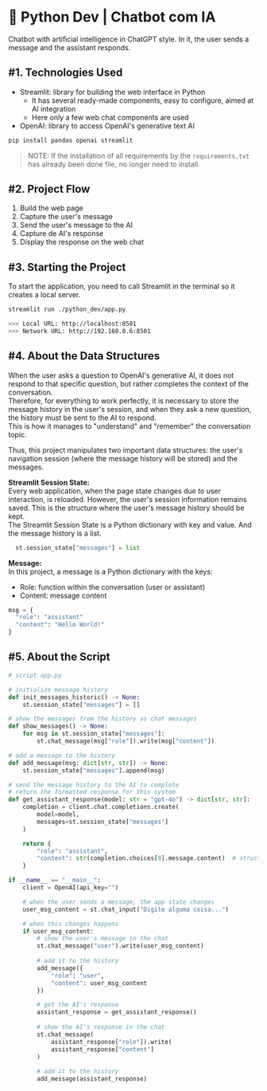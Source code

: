 # 🤖 Python Dev | Chatbot com IA

Chatbot with artificial intelligence in ChatGPT style. In it, the user sends a
message and the assistant responds.

## #1. Technologies Used

* Streamlit: library for building the web interface in Python
  * It has several ready-made components, easy to configure, aimed at AI
    integration
  * Here only a few web chat components are used
* OpenAI: library to access OpenAI's generative text AI

```bash
pip install pandas openai streamlit
```

> NOTE: If the installation of all requirements by the ` requirements.txt ` has
> already been done file, no longer need to install.

## #2. Project Flow

1. Build the web page
2. Capture the user's message
3. Send the user's message to the AI
4. Capture de AI's response
5. Display the response on the web chat

## #3. Starting the Project

To start the application, you need to call Streamlit in the terminal so it
creates a local server.

```bash
streamlit run ./python_dev/app.py
```

```bash
>>> Local URL: http://localhost:8501
>>> Network URL: http://192.168.0.6:8501
```

## #4. About the Data Structures

When the user asks a question to OpenAI's generative AI, it does not respond to
that specific question, but rather completes the context of the conversation.  
Therefore, for everything to work perfectly, it is necessary to store the
message history in the user's session, and when they ask a new question, the
history must be sent to the AI to respond.  
This is how it manages to "understand" and "remember" the conversation topic.

Thus, this project manipulates two important data structures: the user's
navigation session (where the message history will be stored) and the messages.

**Streamlit Session State:**  
Every web application, when the page state changes due to user interaction, is
reloaded. However, the user's session information remains saved. This is the
structure where the user's message history should be kept.  
The Streamlit Session State is a Python dictionary with key and value. And the
message history is a list.

```python
  st.session_state["messages"] = list
```

**Message:**  
In this project, a message is a Python dictionary with the keys:

* Role: function within the conversation (user or assistant)
* Content: message content

```python
msg = {
  "role": "assistant"
  "content": "Hello World!"
}
```

## #5. About the Script

```python
# script app.py

# initialize message history
def init_messages_historic() -> None:
    st.session_state["messages"] = []

# show the messages from the history as chat messages
def show_messages() -> None:
    for msg in st.session_state["messages"]:
        st.chat_message(msg["role"]).write(msg["content"])

# add a message to the history
def add_message(msg: dict[str, str]) -> None:
    st.session_state["messages"].append(msg)

# send the message history to the AI to complete
# return the formatted response for this system
def get_assistant_response(model: str = "gpt-4o") -> dict[str, str]:
    completion = client.chat.completions.create(
        model=model,
        messages=st.session_state["messages"]
    )

    return {
        "role": "assistant",
        "content": str(completion.choices[0].message.content)  # structure that contains the AI's response
    }

if __name__ == "__main__":
    client = OpenAI(api_key="")

    # when the user sends a message, the app state changes
    user_msg_content = st.chat_input("Digite alguma coisa...")

    # when this changes happens
    if user_msg_content:
        # show the user's message in the chat
        st.chat_message("user").write(user_msg_content)
        
        # add it to the history
        add_message({
            "role": "user",
            "content": user_msg_content
        })

        # get the AI's response
        assistant_response = get_assistant_response()
        
        # show the AI's response in the chat
        st.chat_message(
            assistant_response["role"]).write(
            assistant_response["content"]
        )
        
        # add it to the history
        add_message(assistant_response)
```
